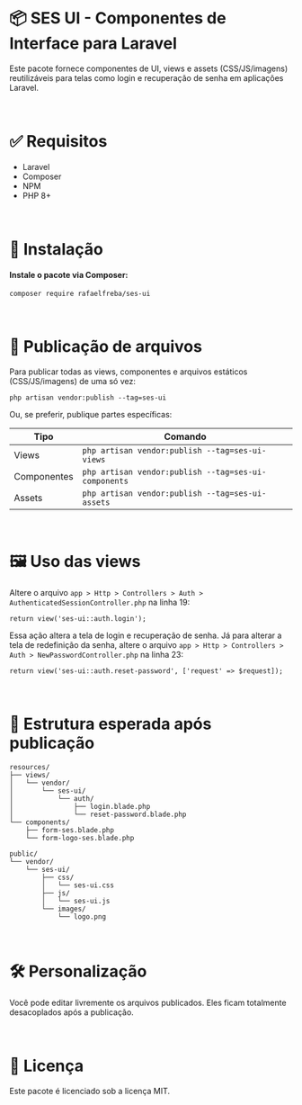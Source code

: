 # 📦 SES UI - Componentes de Interface para Laravel
<p>
Este pacote fornece componentes de UI, views e assets (CSS/JS/imagens) reutilizáveis para telas como login e recuperação de senha em aplicações Laravel.
</p>

<br/>

# ✅ Requisitos

<ul>
    <li>Laravel</li>
    <li>Composer</li>
    <li>NPM</li>
    <li>PHP 8+</li>
</ul>

<br/>

# 🚀 Instalação

<h4>Instale o pacote via Composer:</h4>

```
composer require rafaelfreba/ses-ui
```
<br/>

# 📂 Publicação de arquivos

Para publicar todas as views, componentes e arquivos estáticos (CSS/JS/imagens) de uma só vez:

```
php artisan vendor:publish --tag=ses-ui
```
Ou, se preferir, publique partes específicas:

| Tipo        | Comando                                              |
| ----------- | ---------------------------------------------------- |
| Views       | `php artisan vendor:publish --tag=ses-ui-views`      |
| Componentes | `php artisan vendor:publish --tag=ses-ui-components` |
| Assets      | `php artisan vendor:publish --tag=ses-ui-assets`     |

<br/>

# 🖼️ Uso das views

Altere o arquivo ``app > Http > Controllers > Auth > AuthenticatedSessionController.php`` na linha 19:
```
return view('ses-ui::auth.login');
```
Essa ação altera a tela de login e recuperação de senha. Já para alterar a tela de redefinição da senha, altere o arquivo ``app > Http > Controllers > Auth > NewPasswordController.php``  na linha 23:
```
return view('ses-ui::auth.reset-password', ['request' => $request]);
```

<br/>

# 📁 Estrutura esperada após publicação

```
resources/
├── views/
│   └── vendor/
│       └── ses-ui/
│           └── auth/
│               ├── login.blade.php
│               └── reset-password.blade.php
└── components/
    ├── form-ses.blade.php
    └── form-logo-ses.blade.php

public/
└── vendor/
    └── ses-ui/
        ├── css/
        │   └── ses-ui.css
        ├── js/
        │   └── ses-ui.js
        └── images/
            └── logo.png
```

<br/>

# 🛠️ Personalização

Você pode editar livremente os arquivos publicados. Eles ficam totalmente desacoplados após a publicação.

<br/>

# 📃 Licença
Este pacote é licenciado sob a licença MIT.



